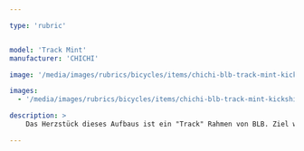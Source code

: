 ```yaml
---

type: 'rubric'


model: 'Track Mint'
manufacturer: 'CHICHI'

image: '/media/images/rubrics/bicycles/items/chichi-blb-track-mint-kickshift_1.jpg'

images:
  - '/media/images/rubrics/bicycles/items/chichi-blb-track-mint-kickshift_2.jpg'

description: >
    Das Herzstück dieses Aufbaus ist ein "Track" Rahmen von BLB. Ziel war ein kompromisslos schneller, zugleich jedoch an den dichten Verkehr angepasster Renner. So wurde auf einen Drop verzichtet und stattdessen der superschmale, für einen aggressiveren Fahrstil geeignete BLB Bullhorn bar gewählt. Die Kettenradgarnitur hat ein extra fettes Kettenblatt, welches selbst den härtesten Antritt mit Eleganz wegsteckt. Weil der Musculus Quadriceps femoris ausgesprochen gut auf Training anspricht, lag die Entscheidung zur Sturmey Archer Kickshift nahe. So zauberst Du bei Langeweile eine schwerere Übersetzung aus dem Ärmel. Qualitativ passend wurde auch das Vorderrad mit einer Sturmey Archer Nabe eingespeicht. Das Rad sollte dennoch nicht zu schwer geraten, sodaß auf Pannenschutz verzichtet wurde. Was aber nichts macht, denn bekanntlich bekommt keinen Platten, wer so schnell über eine Scherbe fährt, daß diese es gar nicht mitbekommt.

---
```

